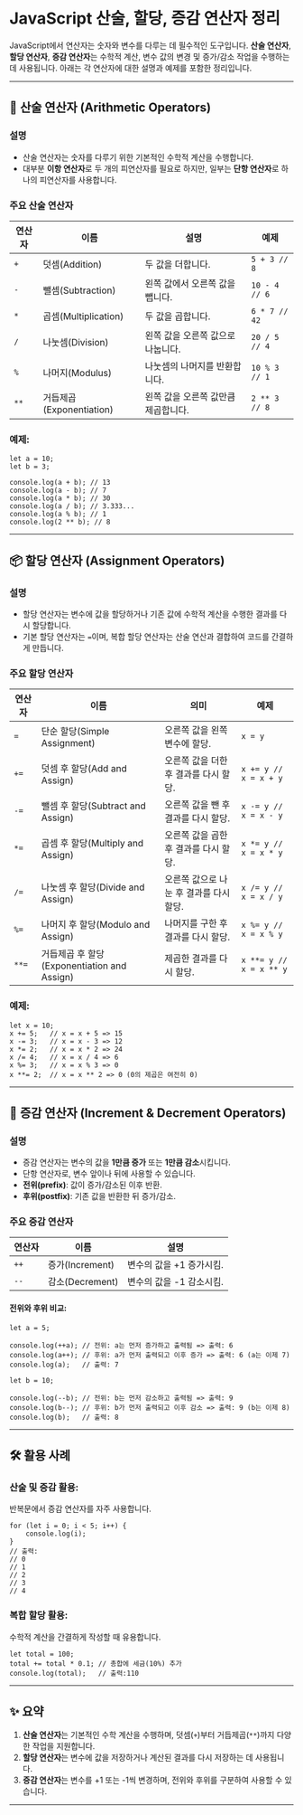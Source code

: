 # JavaScript 산술, 할당, 증감 연산자 정리

JavaScript에서 연산자는 숫자와 변수를 다루는 데 필수적인 도구입니다. **산술 연산자**, **할당 연산자**, **증감 연산자**는 수학적 계산, 변수 값의 변경 및 증가/감소 작업을 수행하는 데 사용됩니다. 아래는 각 연산자에 대한 설명과 예제를 포함한 정리입니다.

---

## 📖 산술 연산자 (Arithmetic Operators)

### 설명
- 산술 연산자는 숫자를 다루기 위한 기본적인 수학적 계산을 수행합니다.
- 대부분 **이항 연산자**로 두 개의 피연산자를 필요로 하지만, 일부는 **단항 연산자**로 하나의 피연산자를 사용합니다.

### 주요 산술 연산자

| 연산자 | 이름               | 설명                                      | 예제                     |
|--------|--------------------|-------------------------------------------|--------------------------|
| `+`    | 덧셈(Addition)     | 두 값을 더합니다.                         | `5 + 3 // 8`            |
| `-`    | 뺄셈(Subtraction)  | 왼쪽 값에서 오른쪽 값을 뺍니다.            | `10 - 4 // 6`           |
| `*`    | 곱셈(Multiplication)| 두 값을 곱합니다.                         | `6 * 7 // 42`           |
| `/`    | 나눗셈(Division)   | 왼쪽 값을 오른쪽 값으로 나눕니다.          | `20 / 5 // 4`           |
| `%`    | 나머지(Modulus)    | 나눗셈의 나머지를 반환합니다.              | `10 % 3 // 1`           |
| `**`   | 거듭제곱(Exponentiation)| 왼쪽 값을 오른쪽 값만큼 제곱합니다.       | `2 ** 3 // 8`           |

### 예제:
```
let a = 10;
let b = 3;

console.log(a + b); // 13
console.log(a - b); // 7
console.log(a * b); // 30
console.log(a / b); // 3.333...
console.log(a % b); // 1
console.log(2 ** b); // 8
```

---

## 📦 할당 연산자 (Assignment Operators)

### 설명
- 할당 연산자는 변수에 값을 할당하거나 기존 값에 수학적 계산을 수행한 결과를 다시 할당합니다.
- 기본 할당 연산자는 `=`이며, 복합 할당 연산자는 산술 연산과 결합하여 코드를 간결하게 만듭니다.

### 주요 할당 연산자

| 연산자   | 이름                     | 의미                                  | 예제                      |
|----------|--------------------------|---------------------------------------|---------------------------|
| `=`      | 단순 할당(Simple Assignment)| 오른쪽 값을 왼쪽 변수에 할당.         | `x = y`                  |
| `+=`     | 덧셈 후 할당(Add and Assign)| 오른쪽 값을 더한 후 결과를 다시 할당. | `x += y // x = x + y`    |
| `-=`     | 뺄셈 후 할당(Subtract and Assign)| 오른쪽 값을 뺀 후 결과를 다시 할당.   | `x -= y // x = x - y`    |
| `*=`     | 곱셈 후 할당(Multiply and Assign)| 오른쪽 값을 곱한 후 결과를 다시 할당.| `x *= y // x = x * y`    |
| `/=`     | 나눗셈 후 할당(Divide and Assign)| 오른쪽 값으로 나눈 후 결과를 다시 할당.| `x /= y // x = x / y`    |
| `%=`     | 나머지 후 할당(Modulo and Assign)| 나머지를 구한 후 결과를 다시 할당.   | `x %= y // x = x % y`    |
| `**=`    | 거듭제곱 후 할당(Exponentiation and Assign)| 제곱한 결과를 다시 할당.| `x **= y // x = x ** y` |

### 예제:
```
let x = 10;
x += 5;   // x = x + 5 => 15
x -= 3;   // x = x - 3 => 12
x *= 2;   // x = x * 2 => 24
x /= 4;   // x = x / 4 => 6
x %= 3;   // x = x % 3 => 0
x **= 2;  // x = x ** 2 => 0 (0의 제곱은 여전히 0)
```

---

## 🔄 증감 연산자 (Increment & Decrement Operators)

### 설명
- 증감 연산자는 변수의 값을 **1만큼 증가** 또는 **1만큼 감소**시킵니다.
- 단항 연산자로, 변수 앞이나 뒤에 사용할 수 있습니다.
- **전위(prefix)**: 값이 증가/감소된 이후 반환.
- **후위(postfix)**: 기존 값을 반환한 뒤 증가/감소.

### 주요 증감 연산자

| 연산자   | 이름              | 설명                                      |
|----------|-------------------|-------------------------------------------|
| `++`     | 증가(Increment)   | 변수의 값을 +1 증가시킴.                   |
| `--`     | 감소(Decrement)   | 변수의 값을 -1 감소시킴.                   |

#### 전위와 후위 비교:
```
let a = 5;

console.log(++a); // 전위: a는 먼저 증가하고 출력됨 => 출력: 6
console.log(a++); // 후위: a가 먼저 출력되고 이후 증가 => 출력: 6 (a는 이제 7)
console.log(a);   // 출력: 7

let b = 10;

console.log(--b); // 전위: b는 먼저 감소하고 출력됨 => 출력: 9
console.log(b--); // 후위: b가 먼저 출력되고 이후 감소 => 출력: 9 (b는 이제 8)
console.log(b);   // 출력: 8
```

---

## 🛠️ 활용 사례

### 산술 및 증감 활용:
반복문에서 증감 연산자를 자주 사용합니다.
```
for (let i = 0; i < 5; i++) {
    console.log(i); 
}
// 출력: 
// 0 
// 1 
// 2 
// 3 
// 4
```

### 복합 할당 활용:
수학적 계산을 간결하게 작성할 때 유용합니다.
```
let total = 100;
total += total * 0.1; // 총합에 세금(10%) 추가
console.log(total);   // 출력:110
```

---

## ✨ 요약

1. **산술 연산자**는 기본적인 수학 계산을 수행하며, 덧셈(`+`)부터 거듭제곱(`**`)까지 다양한 작업을 지원합니다.
2. **할당 연산자**는 변수에 값을 저장하거나 계산된 결과를 다시 저장하는 데 사용됩니다.
3. **증감 연산자**는 변수를 +1 또는 -1씩 변경하며, 전위와 후위를 구분하여 사용할 수 있습니다.

---
